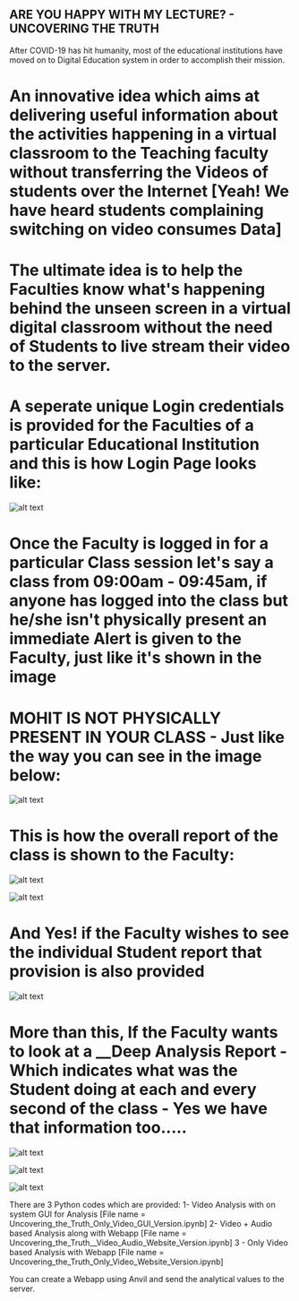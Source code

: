 ## ARE YOU HAPPY WITH MY LECTURE? - UNCOVERING THE TRUTH

After COVID-19 has hit humanity, most of the educational institutions have moved on to Digital Education system in order to accomplish their mission.

# An innovative idea which aims at delivering useful information about the activities happening in a virtual classroom to the Teaching faculty without transferring the Videos of students over the Internet [Yeah! We have heard students complaining switching on video consumes Data]

# The ultimate idea is to help the Faculties know what's happening behind the unseen screen in a virtual digital classroom without the need of Students to live stream their video to the server.

# A seperate unique Login credentials is provided for the Faculties of a particular Educational Institution and this is how Login Page looks like:

![alt text](https://github.com/NithinBgowda/HACK_AI_THON-2020/blob/main/HEXADUINOPI/Images/Login.png)

# Once the Faculty is logged in for a particular Class session let's say a class from 09:00am - 09:45am, if anyone has logged into the class but he/she isn't physically present an immediate Alert is given to the Faculty, just like it's shown in the image

# MOHIT IS NOT PHYSICALLY PRESENT IN YOUR CLASS - Just like the way you can see in the image below:

![alt text](https://github.com/NithinBgowda/HACK_AI_THON-2020/blob/main/HEXADUINOPI/Images/Alert.png)

# This is how the overall report of the class is shown to the Faculty:

![alt text](https://github.com/NithinBgowda/HACK_AI_THON-2020/blob/main/HEXADUINOPI/Images/Main_Dashboard.png)

![alt text](https://github.com/NithinBgowda/HACK_AI_THON-2020/blob/main/HEXADUINOPI/Images/Main_Dashboard_1.png)

# And Yes! if the Faculty wishes to see the individual Student report that provision is also provided

![alt text](https://github.com/NithinBgowda/HACK_AI_THON-2020/blob/main/HEXADUINOPI/Images/Student_Report.png)

# More than this, If the Faculty wants to look at a __Deep Analysis Report - Which indicates what was the Student doing at each and every second of the class - Yes we have that information too.....

![alt text](https://github.com/NithinBgowda/HACK_AI_THON-2020/blob/main/HEXADUINOPI/Images/Student_Deep.png)

![alt text](https://github.com/NithinBgowda/HACK_AI_THON-2020/blob/main/HEXADUINOPI/Images/Student_Deep1.png)

![alt text](https://github.com/NithinBgowda/HACK_AI_THON-2020/blob/main/HEXADUINOPI/Images/Student_Deep2.png)

There are 3 Python codes which are provided:
1- Video Analysis with on system GUI for Analysis [File name = Uncovering_the_Truth_Only_Video_GUI_Version.ipynb]
2- Video + Audio based Analysis along with Webapp [File name = Uncovering_the_Truth__Video_Audio_Website_Version.ipynb]
3 - Only Video based Analysis with Webapp [File name = Uncovering_the_Truth_Only_Video_Website_Version.ipynb]

You can create a Webapp using Anvil and send the analytical values to the server.






